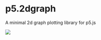 # p5.2dgraph

A minimal 2d graph plotting library for p5.js

![](https://s8.gifyu.com/images/gif6a83f470402c97fd.md.gif)
